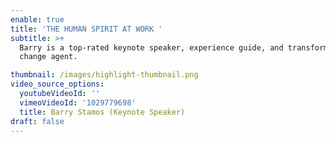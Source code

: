 ```yaml
---
enable: true
title: 'THE HUMAN SPIRIT AT WORK '
subtitle: >+
  Barry is a top-rated keynote speaker, experience guide, and transformative
  change agent.

thumbnail: /images/highlight-thumbnail.png
video_source_options:
  youtubeVideoId: ''
  vimeoVideoId: '1029779698'
  title: Barry Stamos (Keynote Speaker)
draft: false
---
```

